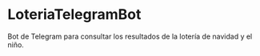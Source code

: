 # LoteriaTelegramBot
Bot de Telegram para consultar los resultados de la lotería de navidad y el niño.
